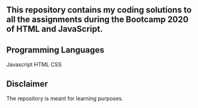 ## This repository contains my coding solutions to all the assignments during the Bootcamp 2020 of HTML and JavaScript.

## Programming Languages
Javascript
HTML
CSS

## Disclaimer
The repository is meant for learning purposes.
